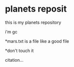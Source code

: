 # planets reposit
this is my planets repository

i'm gc

*mars.txt is a file like a good file

*don't touch it

citation...
